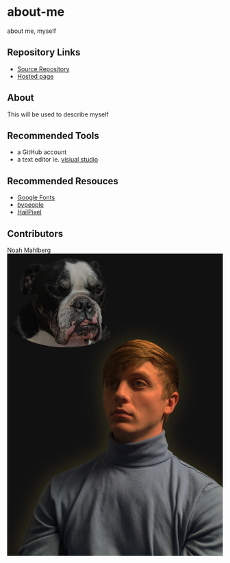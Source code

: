 # about-me
about me, myself

## Repository Links
* [Source Repository](https://github.com/nmahlberg/about-me)
* [Hosted page](https://nmahlberg.github.io/about-me/)

## About
This will be used to describe myself

## Recommended Tools
* a GitHub account 
* a text editor ie. [visiual studio](https://code.visualstudio.com/)

## Recommended Resouces
* [Google Fonts](https://fonts.google.com/)
* [bypeople](https://www.bypeople.com/)
* [HailPixel](https://color.hailpixel.com/)

## Contributors
Noah Mahlberg
![My dog and I](https://github.com/nmahlberg/about-me/blob/master/MeNBell.JPG)

